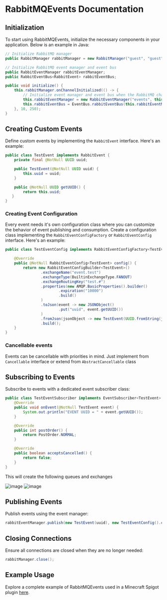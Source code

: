 # RabbitMQEvents Documentation

## Initialization

To start using RabbitMQEvents, initialize the necessary components in your application. Below is an example in Java:

```java
// Initialize RabbitMQ manager
public RabbitManager rabbitManager = new RabbitManager("guest", "guest", "127.0.0.1", 5672);

// Initialize RabbitMQ event manager and event bus
public RabbitEventManager rabbitEventManager;
public RabbitEventBus<RabbitEvent> rabbitEventBus;

public void initialize() {
    this.rabbitManager.onChannelInitialized(() -> {
        // Initialize event manager and event bus when the RabbitMQ channel is ready
        this.rabbitEventManager = new RabbitEventManager("events", this.rabbitManager.getChannel());
        this.rabbitEventBus = EventBus.rabbitEventBus(this.rabbitEventManager, RabbitEvent.class);
    }, 10, 250);
}
```

## Creating Custom Events

Define custom events by implementing the `RabbitEvent` interface. Here's an example:

```java
public class TestEvent implements RabbitEvent {
    private final @NotNull UUID uuid;

    public TestEvent(@NotNull UUID uuid) {
        this.uuid = uuid;
    }

    public @NotNull UUID getUUID() {
        return this.uuid;
   }
}
```
### Creating Event Configuration

Every event needs it's own configuration class where you can customize the behavior of event publishing and consumption.
Create a configuration class implementing the `RabbitEventConfigFactory` or `RabbitEventConfig` interface. Here's an example:

```java
public class TestEventConfig implements RabbitEventConfigFactory<TestEvent> {

    @Override
    public @NotNull RabbitEventConfig<TestEvent> config() {
        return new RabbitEventConfigBuilder<TestEvent>()
                .exchangeName("event.test")
                .exchangeType(BuiltinExchangeType.FANOUT)
                .exchangeRoutingKey("test.#")
                .properties(new AMQP.BasicProperties().builder()
                        .expiration("10000")
                        .build()
                )
                .toJson(event -> new JSONObject()
                        .put("uuid", event.getUUID())
                )
                .fromJson(jsonObject -> new TestEvent(UUID.fromString(jsonObject.getString("uuid"))))
                .build();
    }
}
```

### Cancellable events

Events can be cancellable with priorities in mind.
Just implement from `Cancellable` interface or extend from `AbstractCancellable` class

## Subscribing to Events

Subscribe to events with a dedicated event subscriber class:

```java
public class TestEventSubscriber implements EventSubscriber<TestEvent> {
    @Override
    public void onEvent(@NotNull TestEvent event) {
        System.out.println("EVENT UUID = " + event.getUUID());
    }

    @Override
    public int postOrder() {
        return PostOrder.NORMAL;
    }

    @Override
    public boolean acceptsCancelled() {
        return false;
    }
}
```

This will create the following queues and exchanges

![image](https://github.com/ThomasWega/RabbitMQEvents/assets/82312488/f8d838f4-494d-4292-a523-ff41d5871d91)
![image](https://github.com/ThomasWega/RabbitMQEvents/assets/82312488/11044bef-54af-4a4b-bcda-f34290280495)


## Publishing Events

Publish events using the event manager:

```java
rabbitEventManager.publish(new TestEvent(uuid), new TestEventConfig().config());
```

## Closing Connections

Ensure all connections are closed when they are no longer needed:

```java
rabbitManager.close();
```

## Example Usage

Explore a complete example of RabbitMQEvents used in a Minecraft Spigot plugin [here](https://github.com/ThomasWega/RabbitMQEvents-Example).
